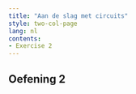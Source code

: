 ```yaml
---
title: "Aan de slag met circuits"
style: two-col-page
lang: nl
contents:
- Exercise 2
---
```


## Oefening 2

